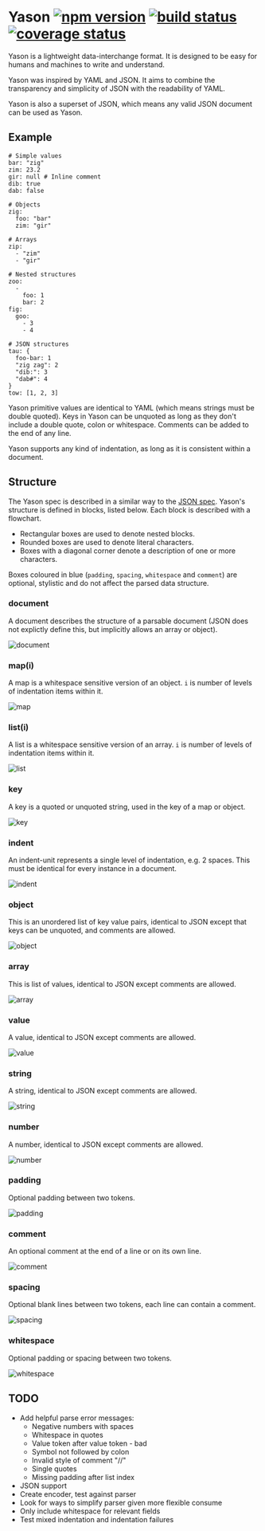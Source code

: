 # Yason [![npm version][npm-badge]][npm-url] [![build status][circle-badge]][circle-url] [![coverage status][coverage-badge]][coverage-url]

Yason is a lightweight data-interchange format. It is designed to be easy for humans and machines to write and understand.

Yason was inspired by YAML and JSON. It aims to combine the transparency and simplicity of JSON with the readability of YAML.

Yason is also a superset of JSON, which means any valid JSON document can be used as Yason.

## Example

```yason
# Simple values
bar: "zig"
zim: 23.2
gir: null # Inline comment
dib: true
dab: false

# Objects
zig:
  foo: "bar"
  zim: "gir"

# Arrays
zip:
  - "zim"
  - "gir"

# Nested structures
zoo:
  -
    foo: 1
    bar: 2
fig:
  goo:
    - 3
    - 4

# JSON structures
tau: {
  foo-bar: 1
  "zig zag": 2
  "dib:": 3
  "dab#": 4
}
tow: [1, 2, 3]
```

Yason primitive values are identical to YAML (which means strings must be double quoted). Keys in Yason can be unquoted as long as they don't include a double quote, colon or whitespace. Comments can be added to the end of any line.

Yason supports any kind of indentation, as long as it is consistent within a document.

## Structure

The Yason spec is described in a similar way to the [JSON spec](http://json.org/). Yason's structure is defined in blocks, listed below. Each block is described with a flowchart.

- Rectangular boxes are used to denote nested blocks.
- Rounded boxes are used to denote literal characters.
- Boxes with a diagonal corner denote a description of one or more characters.

Boxes coloured in blue (`padding`, `spacing`, `whitespace` and `comment`) are optional, stylistic and do not affect the parsed data structure.

### document

A document describes the structure of a parsable document (JSON does not explictly define this, but implicitly allows an array or object).

![document](diagrams/document.png)

### map(i)

A map is a whitespace sensitive version of an object. `i` is number of levels of indentation items within it.

![map](diagrams/map.png)

### list(i)

A list is a whitespace sensitive version of an array. `i` is number of levels of indentation items within it.

![list](diagrams/list.png)

### key

A key is a quoted or unquoted string, used in the key of a map or object.

![key](diagrams/key.png)

### indent

An indent-unit represents a single level of indentation, e.g. 2 spaces. This must be identical for every instance in a document.

![indent](diagrams/indent.png)

### object

This is an unordered list of key value pairs, identical to JSON except that keys can be unquoted, and comments are allowed.

![object](diagrams/object.png)

### array

This is list of values, identical to JSON except comments are allowed.

![array](diagrams/array.png)

### value

A value, identical to JSON except comments are allowed.

![value](diagrams/value.png)

### string

A string, identical to JSON except comments are allowed.

![string](diagrams/string.png)

### number

A number, identical to JSON except comments are allowed.

![number](diagrams/number.png)

### padding

Optional padding between two tokens.

![padding](diagrams/padding.png)

### comment

An optional comment at the end of a line or on its own line.

![comment](diagrams/comment.png)

### spacing

Optional blank lines between two tokens, each line can contain a comment.

![spacing](diagrams/spacing.png)

### whitespace

Optional padding or spacing between two tokens.

![whitespace](diagrams/whitespace.png)

## TODO

- Add helpful parse error messages:
  - Negative numbers with spaces
  - Whitespace in quotes
  - Value token after value token - bad
  - Symbol not followed by colon
  - Invalid style of comment "//"
  - Single quotes
  - Missing padding after list index
- JSON support
- Create encoder, test against parser
- Look for ways to simplify parser given more flexible consume
- Only include whitespace for relevant fields
- Test mixed indentation and indentation failures

[npm-badge]: https://badge.fury.io/js/yason.svg
[npm-url]: https://www.npmjs.com/package/yason

[circle-badge]: https://circleci.com/gh/peterjwest/yason.svg?style=shield
[circle-url]: https://circleci.com/gh/peterjwest/yason

[coverage-badge]: https://coveralls.io/repos/peterjwest/yason/badge.svg?branch=main&service=github
[coverage-url]: https://coveralls.io/github/peterjwest/yason?branch=main
